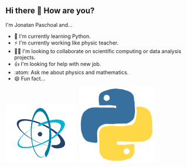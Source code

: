 ## Hi there 👋 How are you?
I'm Jonatan Paschoal and...
<!--
**jonfisik/jonfisik** is a ✨ _special_ ✨ repository because its `README.md` (this file) appears on your GitHub profile.

Here are some ideas to get you started:
- 🤔 I’m looking for help with ...
- 💬 Ask me about ...
- 📫 How to reach me: ...
- 😄 Pronouns: ...
- ⚡ Fun fact: ...
![python](https://github.com/jonfisik/ScriptsPython/blob/master/imagens/py1.gif)
-->
- :snake: I'm currently learning Python.
- :zap: I'm currently working like physic teacher.
- :man_scientist: I'm looking to collaborate on scientific computing or data analysis projects.
- :+1: I'm looking for help with new job.
- :atom: Ask me about physics and mathematics.
- 😄 Fun fact...

![atomo](https://github.com/jonfisik/ScriptsPython/blob/master/imagens/atom1.gif)                                                                                                   ![python](https://github.com/jonfisik/ScriptsPython/blob/master/imagens/py1pequeno.gif)
